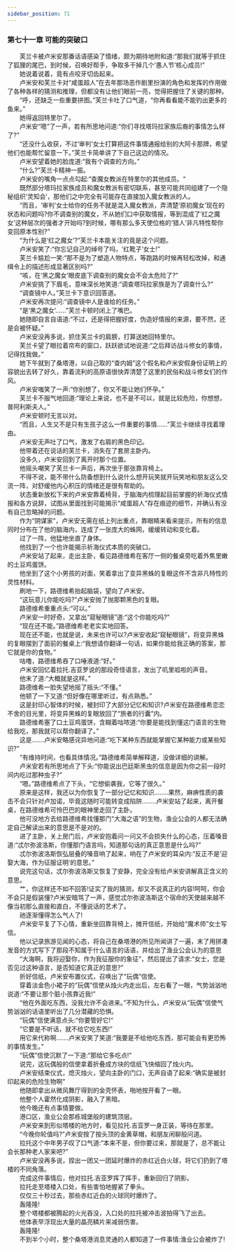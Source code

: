 ```yaml
---
sidebar_position: 71
---
```

### 第七十一章 可能的突破口  


　　芙兰卡被卢米安那番话语感染了情绪，颇为期待地附和道:“那我们就等于抓住了狐狸的尾巴，到时候，召唤好帮手，争取多干掉几个‘愚人节’核心成员!”  
　　她说着说着，竟有点咬牙切齿起来。  
　　卢米安和芙兰卡对“咸蛋超人”在去年那场恶作剧里扮演的角色和发挥的作用做了各种各样的猜测和推理，但都没有让他们眼前一亮，觉得把握住了关键的那种。  
　　“呼，还缺乏一些重要拼图。”芙兰卡吐了口气道，“你再看看能不能钓出更多的鱼来。”  
　　她得返回特里尔了。  
　　卢米安“嗯”了一声，若有所思地问道:“你们寻找塔玛拉家族后裔的事情怎么样了?”  
　　“还没什么收获，不过‘审判’女士打算把这件事情通报给别的大阿卡那牌，希望他们也能帮忙留意一下。”芙兰卡简单讲了下自己这边的情况。  
　　卢米安望着她的脸庞道:“我有个调查的方向。”  
　　“什么?”芙兰卡精神一振。  
　　卢米安的嘴角一点点勾起:“查魔女教派在特里尔的其他成员。“  
　　既然部分塔玛拉家族成员和魔女教派有密切联系，甚至可能共同组建了一个隐秘组织‘灵知会’，那他们之中完全有可能存在直接加入魔女教派的人。  
　　“而且，‘审判’女士给你的任务不就是混入魔女教派，弄清楚‘原初魔女’现在的状态和问题吗?你不调查别的魔女，不从她们口中获取情报，等到混成了‘红之魔女’这种层次的强者才开始吗?到时候，哪有那么多天使位格的‘猎人’非凡特性帮你变回原本性别?”  
　　“为什么是‘红之魔女’?”芙兰卡本能关注的竟是这个问题。  
　　卢米安笑了:“你忘记自己的绰号了吗，‘红靴子’女士!”  
　　芙兰卡尴尬一笑:“那不是为了塑造人物特点，等跑路的时候再轻松改掉，和通缉令上的描述形成显著区别吗?”  
　　“咳，在‘黑之魔女’眼皮底下调查别的魔女会不会太危险了?”  
　　卢米安挑了下眉毛，意味深长地笑道:“调查塔玛拉家族是为了调查什么?”  
　　“调查镜中人。”芙兰卡下意识回答道。  
　　卢米安再次提问:“调查镜中人是谁给的任务。”  
　　“是‘黑之魔女’……”芙兰卡顿时闭上了嘴巴。  
　　她随即自言自语道:“不过，还是得把握好度，伪造好情报的来源，要不然，还是会被怀疑。”  
　　卢米安没再多说，抓住芙兰卡的肩膀，打算送她回特里尔。  
　　芙兰卡望了眼拉着帘布的窗口，跃跃欲试地说道:“之后拜访战斗修女的事情，记得找我做。”  
　　她下午就到了桑塔港，以自己取的“查内姆”这个假名和卢米安假身份证明上的容貌出去转了好久，靠着流利的高原语很快弄清楚了这里的民俗和战斗修女们的作风。  
　　卢米安嗤笑了一声:“你别想了，你又不能让她们怀孕。”  
　　芙兰卡不服气地回道:“理论上来说，也不是不可以，就是比较危险，你想想，普阿利斯夫人。”  
　　卢米安顿时无言以对。  
　　“而且，人生又不是只有生孩子这么一件重要的事情……”芙兰卡继续寻找着理由。  
　　卢米安无声吐了口气，激发了右肩的黑色印记。  
　　他带着还在说话的芙兰卡，消失在了套房主卧内。  
　　没多久，卢米安回到了离开时那个位置。  
　　他摇头嘲笑了芙兰卡一声后，再次坐于那张靠背椅上。  
　　不得不说，能不带什么防备想到什么说什么想开玩笑就开玩笑地和朋友这么交流一阵，对舒缓他内心积压的情绪还是很有帮助的。  
　　状态重新放松下来的卢米安靠着椅背，于脑海内梳理起目前掌握的祈海仪式情报和各方说辞，试图从里面找到可能揭示“咸蛋超人”存在痕迹的细节，并确认有没有自己忽略掉的问题。  
　　作为“阴谋家”，卢米安无需在纸上列出重点，靠眼睛来看来提示，所有的信息同时分布在了他的脑海内，连成了一张庞大的蛛网，缓缓转动和变化着。  
　　过了一阵，他猛地坐直了身体。  
　　他找到了一个也许能揭示祈海仪式本质的突破口。  
　　卢米安站了起来，走出主卧，看见路德维希在客厅一侧的餐桌旁吃着外焦里嫩的土豆鸡蛋饼。  
　　他坐到了这个小男孩的对面，笑着拿出了变异黑蛛的复眼这件不含非凡特性的灵性材料。  
　　刷地一下，路德维希抬起脑袋，望向了卢米安。  
　　“这玩意儿你能吃吗?”卢米安抛了抛那颗黑色的复眼。  
　　路德维希重重点头:“可以。”  
　　卢米安一时好奇，又拿出“窥秘眼镜”道:“这个你能吃吗?”  
　　“现在还不能。”路德维希老老实实地回答。  
　　现在还不能，也就是说，未来也许可以?卢米安收起“窥秘眼镜”，将变异黑蛛的复眼摆到了面前的餐桌上:“我想请你翻译一句话，如果你能给我正确的答案，那它就是你的食物。”  
　　咕噜，路德维希吞了口唾液道:“好。”  
　　卢米安回忆着拉托.吉亚罗说的那段奇怪语言，发出了叽里呱啦的声音。  
　　他末了道:“大概就是这样。”  
　　路德维希一脸失望地摇了摇头:“不懂。”  
　　他顿了一下又道:“但好像在哪里听过，有点熟悉。”  
　　这是封印心智体的时候，被封印了大部分记忆和知识?卢米安在路德维希恋恋不舍的目光里，将变异黑蛛的复眼放回了“旅者的行囊”内。  
　　路德维希塞了口土豆鸡蛋饼，含糊着咕哝道:“你要是能找到懂这门语言的生物给我吃，那我就可以帮你翻译了。”  
　　这是…….卢米安略感诧异地问道:“吃下某种东西就能掌握它某种能力或某些知识?”  
　　“有维持时间，也看具体情况。”路德维希简单解释道，没做详细的讲解。  
　　卢米安若有所思地点了下头:“你能说出巴廷斯黑虫的信息是因为你之前一段时间内吃过那种虫子?”  
　　“嗯。”路德维希点了下头，“它想偷袭我，它等了很久。”  
　　原来是这样，我还以为你恢复了一部分记忆和知识.…….果然，麻痹性质的袭击不会只针对卢加诺，毕竟这随时可能转变成陷阱….….卢米安站了起来，离开餐桌，在路德维希可怜巴巴的眼神里走回了主卧。  
　　他可没地方去给路德维希找懂那门“大海之语”的生物，渔业公会的人都无法确定自己解读出来的意思是不是对的。  
　　进了主卧，关上房门后，卢米安抱着问一问又不会损失什么的心态，压着嗓音道:“忒尔弥波洛斯，你懂那门语言吗，知道那句话的真正意思是什么吗?”  
　　忒尔弥波洛斯恢弘层叠的嗓音响了起来，响在了卢米安的耳朵内:“反正不是‘迎娶大海，作为征服证明’的意思。”  
　　说完这句话，忒尔弥波洛斯又恢复了安静，完全没有给卢米安讲解真正含义的意思。  
　　艹，你这样还不如不回答!证实了我的猜测，却又不说真正的内容!呵呵，你会不会只是假装懂?卢米安暗骂了一声，感觉忒尔弥波洛斯这个宿命的天使越来越不像当初那么直接和直白，不懂说话的艺术了。  
　　祂逐渐懂得怎么气人了!  
　　卢米安平复了下心情，重新坐回靠背椅上，摊开信纸，开始给“魔术师”女士写信。  
　　他以记录旅游见闻的心态，将自己在桑塔港的所见所闻讲了一遍，末了用拼凑发音的方式写下了那段不知属于什么语言的话语，并给出了渔业公会认为的意思  
　　“大海啊，我将迎娶你，作为我征服你的象征”，然后提出了请求:“女士，您是否见过这种语言，是否知道它真正的意思?”  
　　折好信纸，卢米安布置仪式，召唤出了“玩偶”信使。  
　　穿着淡金色小裙子的“玩偶”信使从烛火内走出后，左右看了一眼，气势汹汹地说道:“不要让那个脏小孩靠近我!”  
　　“他在外面吃东西，没我允许不会进来。”不知为什么，卢米安从“玩偶”信使气势汹汹的话语里听出了几分潜藏的恐惧。  
　　“玩偶”信使满意点头:“你要管好它!“  
　　“它要是不听话，就不给它吃东西!”  
　　用它来代称啊.……卢米安笑了笑道:“我要是不给他吃东西，那可能会有更恐怖的事情发生。”  
　　“玩偶”信使沉默了一下道:“那给它多吃点!”  
　　说完，这玩偶般的信使拿着折叠成方块的信纸飞快缩回了烛火内。  
　　卢米安结束仪式，熄灭烛火，望向主卧的门口，无声自语了起来:“确实是被封印起来的危险生物啊”  
　　他随即拿出从微风舞厅得到的金壳怀表，啪地按开看了一眼。  
　　他整个人霍然化成阴影，融入了黑暗。  
　　他今晚还有点事情要做。  
　　港口区，渔业公会那栋城堡般的建筑顶层。  
　　卢米安来到形似塔楼的地方时，看见拉托.吉亚罗一身正装，等待在那里。  
　　“今晚你轮值吗?”卢米安按了按头顶的金黄草帽，和朋友闲聊般问道。  
　　拉托这个中年男子叹了口气道:“本来不是，但你要过来，那就是了，总不能让会长那种老人家来吧?”  
　　卢米安没再多说，捏出一团又一团延时爆炸的赤红近白火球，将它们扔到了塔楼的不同角落。  
　　完成这件事情后，他对拉托.吉亚罗挥了挥手，重新回归了阴影。  
　　拉托走至塔楼入口处，有些害怕地握紧了拳头。  
　　仅仅三十秒过去，那些赤红近白的火球同时爆炸了。  
　　轰隆隆!  
　　整个塔楼都被腾起的火光吞没，入口处的拉托被冲击波拍得飞了出去。  
　　他体表早浮现出大量的晶亮鳞片来减弱伤害。  
　　轰隆隆!  
　　不到半个小时，整个桑塔港消息灵通的人都知道了一件事情:渔业公会被炸了!  
